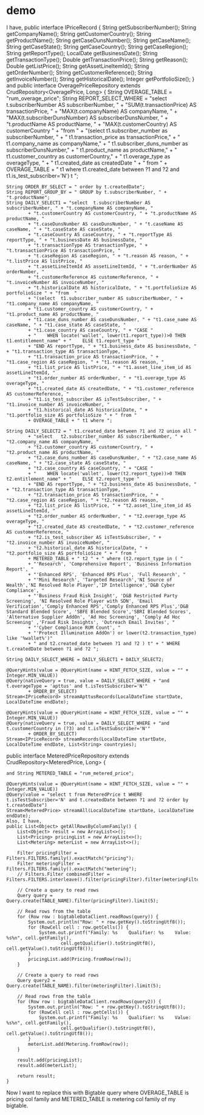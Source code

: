 # demo
I have,
public interface IPriceRecord {
    String getSubscriberNumber();
    String getCompanyName();
    String getCustomerCountry();
    String getProductName();
    String getCaseDunsNumber();
    String getCaseName();
    String getCaseState();
    String getCaseCountry();
    String getCaseRegion();
    String getReportType();
    LocalDate getBusinessDate();
    String getTransactionType();
    Double getTransactionPrice();
    String getReason();
    Double getListPrice();
    String getAssetLineItemId();
    String getOrderNumber();
    String getCustomerReference();
    String getInvoiceNumber();
    String getHistoricalDate();
    Integer getPortfolioSize();
}
and 
public interface OveragePriceRepository extends CrudRepository<OveragePrice, Long> {
    String OVERAGE_TABLE = "rum_overage_price";
    String REPORT_SELECT_WHERE = "select t.subscriberNumber AS subscriberNumber, "
            + "SUM(t.transactionPrice) AS transactionPrice, " + "MAX(t.companyName) AS companyName, "
            + "MAX(t.subscriberDunsNumber) AS subscriberDunsNumber, " + "t.productName AS productName, "
            + "MAX(t.customerCountry) AS customerCountry " + "from  "
            + "(select t1.subscriber_number as subscriberNumber, " + " t1.transaction_price as transactionPrice,"
            + " t1.company_name as companyName," + " t1.subscriber_duns_number as subscriberDunsNumber,"
            + " t1.product_name as productName," + " t1.customer_country as customerCountry,"
            + " t1.overage_type as overageType, " + " t1.created_date as createdDate " + " from " + OVERAGE_TABLE
            + " t1 where t1.created_date between ?1 and ?2 and t1.is_test_subscriber='N') t ";

    String ORDER_BY_SELECT = " order by t.createdDate";
    String REPORT_GROUP_BY = " GROUP by t.subscriberNumber, " + "t.productName";
    String DAILY_SELECT1 = "select  t.subscriberNumber AS subscriberNumber, " + "t.companyName AS companyName, "
            + "t.customerCountry AS customerCountry, " + "t.productName AS productName, "
            + "t.caseDunsNumber AS caseDunsNumber, " + "t.caseName AS caseName, " + "t.caseState AS caseState, "
            + "t.caseCountry AS caseCountry, " + "t.reportType AS reportType, " + "t.businessDate AS businessDate, "
            + "t.transactionType AS transactionType, " + "t.transactionPrice AS transactionPrice, "
            + "t.caseRegion AS caseRegion, " + "t.reason AS reason, " + "t.listPrice AS listPrice, "
            + "t.assetLineItemId AS assetLineItemId, " + "t.orderNumber AS orderNumber, "
            + "t.customerReference AS customerReference, " + "t.invoiceNumber AS invoiceNumber, "
            + "t.historicalDate AS historicalDate, " + "t.portfolioSize AS portfolioSize " + "from  "
            + "(select  t1.subscriber_number AS subscriberNumber, " + "t1.company_name AS companyName, "
            + "t1.customer_country AS customerCountry, " + "t1.product_name AS productName, "
            + "t1.case_duns_number AS caseDunsNumber, " + "t1.case_name AS caseName, " + "t1.case_state AS caseState, "
            + "t1.case_country AS caseCountry, " + "CASE "
            + "    WHEN locate('wallet', lower(t1.report_type))>0 THEN t1.entitlement_name" + "    ELSE t1.report_type "
            + "END AS reportType, " + "t1.business_date AS businessDate, " + "t1.transaction_type AS transactionType, "
            + "t1.transaction_price AS transactionPrice, " + "t1.case_region AS caseRegion, " + "t1.reason AS reason, "
            + "t1.list_price AS listPrice, " + "t1.asset_line_item_id AS assetLineItemId, "
            + "t1.order_number AS orderNumber, " + "t1.overage_type AS overageType, "
            + "t1.created_date AS createdDate, " + "t1.customer_reference AS customerReference, "
            + "t1.is_test_subscriber AS isTestSubscriber, " + "t1.invoice_number AS invoiceNumber, "
            + "t1.historical_date AS historicalDate, " + "t1.portfolio_size AS portfolioSize " + " from "
            + OVERAGE_TABLE + " t1 where ";

    String DAILY_SELECT2 = " t1.created_date between ?1 and ?2 union all "
            + "select   t2.subscriber_number AS subscriberNumber, " + "t2.company_name AS companyName, "
            + "t2.customer_country AS customerCountry, " + "t2.product_name AS productName, "
            + "t2.case_duns_number AS caseDunsNumber, " + "t2.case_name AS caseName, " + "t2.case_state AS caseState, "
            + "t2.case_country AS caseCountry, " + "CASE "
            + "    WHEN locate('wallet', lower(t2.report_type))>0 THEN t2.entitlement_name" + "    ELSE t2.report_type "
            + "END AS reportType, " + "t2.business_date AS businessDate, " + "t2.transaction_type AS transactionType, "
            + "t2.transaction_price AS transactionPrice, " + "t2.case_region AS caseRegion, " + "t2.reason AS reason, "
            + "t2.list_price AS listPrice, " + "t2.asset_line_item_id AS assetLineItemId, "
            + "t2.order_number AS orderNumber, " + "t2.overage_type AS overageType, "
            + "t2.created_date AS createdDate, " + "t2.customer_reference AS customerReference, "
            + "t2.is_test_subscriber AS isTestSubscriber, " + "t2.invoice_number AS invoiceNumber, "
            + "t2.historical_date AS historicalDate, " + "t2.portfolio_size AS portfolioSize " + " from "
            + METERED_TABLE + " t2 " + " where (t2.report_type in ( "
            + "'Research', 'Comprehensive Report', 'Business Information Report', "
            + "'Enhanced RPS', 'Enhanced RPS Plus', 'Full Research', "
            + "'Mini Research', 'Targeted Research','NI Source of Wealth','NI Resolved Role Player','IP Intelligence','D&B Cyber Compliance', "
            + "'Business Fraud Risk Insight', 'D&B Restricted Party Screening', 'NI Resolved Role Player with SDN', 'Email Verification','Comply Enhanced RPS','Comply Enhanced RPS Plus','D&B Standard Blended Score', 'SBFE Blended Score','SBRI Blended Scores', 'Alternative Supplier AddOn', 'Ad Hoc Screening', 'Comply Ad Hoc Screening' ,'Fraud Risk Insights', 'Outreach Email Invites', "
            + "'Cyber Compliance RUM Count', "
            + "'Protect Illumination AddOn') or lower(t2.transaction_type) like '%wallet%')"
            + " and t2.created_date between ?1 and ?2 ) t" + " WHERE t.createdDate between ?1 and ?2 ";

    String DAILY_SELECT_WHERE = DAILY_SELECT1 + DAILY_SELECT2;

    @QueryHints(value = @QueryHint(name = HINT_FETCH_SIZE, value = "" + Integer.MIN_VALUE))
    @Query(nativeQuery = true, value = DAILY_SELECT_WHERE + "and t.overageType = 'apttus' and t.isTestSubscriber='N'"
            + ORDER_BY_SELECT)
    Stream<IPriceRecord> streamApttusRecords(LocalDateTime startDate, LocalDateTime endDate);

    @QueryHints(value = @QueryHint(name = HINT_FETCH_SIZE, value = "" + Integer.MIN_VALUE))
    @Query(nativeQuery = true, value = DAILY_SELECT_WHERE + "and t.customerCountry in (?3) and t.isTestSubscriber='N'"
            + ORDER_BY_SELECT)
    Stream<IPriceRecord> streamRecords(LocalDateTime startDate, LocalDateTime endDate, List<String> countryies);
public interface MeteredPriceRepository extends CrudRepository<MeteredPrice, Long> {

    and String METERED_TABLE = "rum_metered_price";

    @QueryHints(value = @QueryHint(name = HINT_FETCH_SIZE, value = "" + Integer.MIN_VALUE))
    @Query(value = "select t from MeteredPrice t WHERE t.isTestSubscriber='N' and t.createdDate between ?1 and ?2 order by t.createdDate")
    Stream<MeteredPrice> streamAll(LocalDateTime startDate, LocalDateTime endDate);
    Also, I have,
    public List<Object> getAllRowsByColumnFamily() {
		List<Object> result = new ArrayList<>();
		List<Pricing> pricingList = new ArrayList<>();
		List<Metering> meterList = new ArrayList<>();

		Filter pricingFilter = Filters.FILTERS.family().exactMatch("pricing");
		Filter meteringFilter = Filters.FILTERS.family().exactMatch("metering");
		// Filters.Filter combinedFilter = Filters.FILTERS.interleave().filter(pricingFilter).filter(meteringFilter);

		// Create a query to read rows
		Query query = Query.create(TABLE_NAME).filter(pricingFilter).limit(5);

		// Read rows from the table
		for (Row row : bigtableDataClient.readRows(query)) {
			System.out.println("Row: " + row.getKey().toStringUtf8());
			for (RowCell cell : row.getCells()) {
				System.out.printf("Family: %s    Qualifier: %s    Value: %s%n", cell.getFamily(),
						cell.getQualifier().toStringUtf8(), cell.getValue().toStringUtf8());
			}
			pricingList.add(Pricing.fromRow(row));
		}

		// Create a query to read rows
		Query query2 = Query.create(TABLE_NAME).filter(meteringFilter).limit(5);

		// Read rows from the table
		for (Row row : bigtableDataClient.readRows(query2)) {
			System.out.println("Row: " + row.getKey().toStringUtf8());
			for (RowCell cell : row.getCells()) {
				System.out.printf("Family: %s    Qualifier: %s    Value: %s%n", cell.getFamily(),
						cell.getQualifier().toStringUtf8(), cell.getValue().toStringUtf8());
			}
			meterList.add(Metering.fromRow(row));
		}

		result.add(pricingList);
		result.add(meterList);

		return result;
	}
Now I want to replace this with Bigtable query where OVERAGE_TABLE is pricing col family and METERED_TABLE is metering col family of my bigtable.
